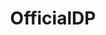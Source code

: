 ---
title: OfficialDP
crosslinks:
- autotldr
- drunkenpeasants
- SargonofAkkad
- The_Donald
- thedavidpakmanshow
- BoxingStreams
- KotakuInAction
- videos
- REEEEEEEEEE
- Anarchism
- livven
- LaurenSouthern
- AMAAggregator
- watchpeopledie
- antifa
- SargonHate
- CringeAnarchy
- socialism
- Pay_Respects
- rant
---